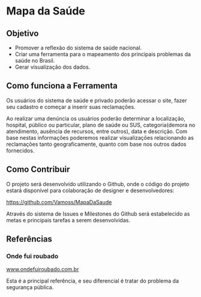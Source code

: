 # Mapa da Saúde
## Objetivo
* Promover a reflexão do sistema de saúde nacional.
* Criar uma ferramenta para o mapeamento dos principais problemas da saúde no Brasil.
* Gerar visualização dos dados.

## Como funciona a Ferramenta
Os usuários do sistema de saúde e privado poderão acessar o site, fazer seu cadastro e começar a inserir suas reclamações.

Ao realizar uma denúncia os usuários poderão determinar a localização, hospital, público ou particular, plano de saúde ou SUS, categoria(demora no atendimento, ausência de recursos, entre outros), data e descrição.
Com base nestas informações poderemos realizar visualizações relacionando as reclamações tanto geograficamente, quanto com base nos outros dados fornecidos.

## Como Contribuir
O projeto será desenvolvido utilizando o Github, onde o código do projeto estará disponível para colaboração de designer e desenvolvedores:

https://github.com/Vamoss/MapaDaSaude

Através do sistema de Issues e Milestones do Github será estabelecido as metas e principais tarefas a serem desenvolvidas.
## Referências
### Onde fui roubado
www.ondefuiroubado.com.br

Esta é a principal referência, e seu diferencial é tratar do problema da segurança pública.

